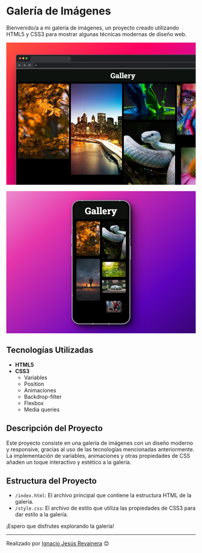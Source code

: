 # Galería de Imágenes

Bienvenido/a a mi galería de imágenes, un proyecto creado utilizando HTML5 y CSS3 para mostrar algunas técnicas modernas de diseño web.

![Mockup Laptop](./assets/mockups/mockup%20(1).jpg)

![Mockup Celular](./assets/mockups/mockup%20(2).jpg)

## Tecnologías Utilizadas

- **HTML5**
- **CSS3**
  - Variables
  - Position
  - Animaciones
  - Backdrop-filter
  - Flexbox
  - Media queries

## Descripción del Proyecto

Este proyecto consiste en una galería de imágenes con un diseño moderno y responsive, gracias al uso de las tecnologías mencionadas anteriormente. La implementación de variables, animaciones y otras propiedades de CSS añaden un toque interactivo y estético a la galería.

## Estructura del Proyecto

- `/index.html`: El archivo principal que contiene la estructura HTML de la galería.
- `/style.css`: El archivo de estilo que utiliza las propiedades de CSS3 para dar estilo a la galería.

¡Espero que disfrutes explorando la galería!

---
Realizado por [Ignacio Jesús Revainera](https://github.com/ignaciorevainera) 😊